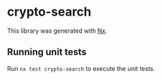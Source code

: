 # crypto-search

This library was generated with [Nx](https://nx.dev).

## Running unit tests

Run `nx test crypto-search` to execute the unit tests.
